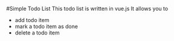 #Simple Todo List
This todo list is written in vue.js
It allows you to
- add todo item
- mark a todo item as done
- delete a todo item